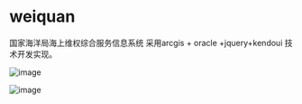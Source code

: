# weiquan
国家海洋局海上维权综合服务信息系统
采用arcgis + oracle +jquery+kendoui 技术开发实现。

![image](https://github.com/qweqweq/weiquan/blob/master/src/main/resources/static/img/1.jpg)

![image](https://github.com/qweqweq/weiquan/tree/master/src/main/resources/static/img/2.jpg)
